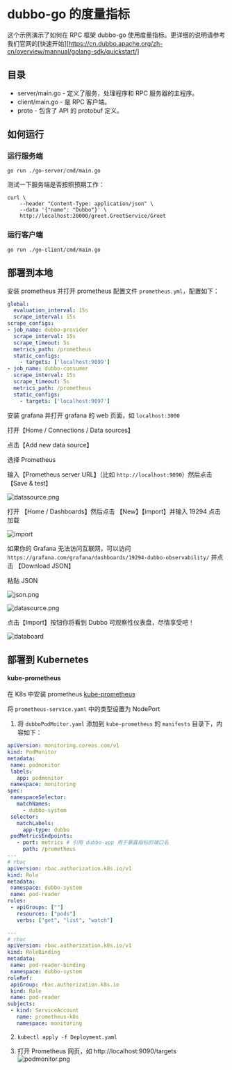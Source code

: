 # dubbo-go 的度量指标

这个示例演示了如何在 RPC 框架 dubbo-go 使用度量指标。更详细的说明请参考我们官网的[快速开始][https://cn.dubbo.apache.org/zh-cn/overview/mannual/golang-sdk/quickstart/]

## 目录

- server/main.go - 定义了服务，处理程序和 RPC 服务器的主程序。
- client/main.go - 是 RPC 客户端。
- proto - 包含了 API 的 protobuf 定义。

## 如何运行

### 运行服务端
```shell
go run ./go-server/cmd/main.go
```

测试一下服务端是否按照预期工作：
```shell
curl \
    --header "Content-Type: application/json" \
    --data '{"name": "Dubbo"}' \
    http://localhost:20000/greet.GreetService/Greet
```

### 运行客户端
```shell
go run ./go-client/cmd/main.go
```

## 部署到本地
安装 prometheus 并打开 prometheus 配置文件 `prometheus.yml`，配置如下：

```yaml
global:
  evaluation_interval: 15s
  scrape_interval: 15s
scrape_configs:
- job_name: dubbo-provider
  scrape_interval: 15s
  scrape_timeout: 5s
  metrics_path: /prometheus
  static_configs:
    - targets: ['localhost:9099']
- job_name: dubbo-consumer
  scrape_interval: 15s
  scrape_timeout: 5s
  metrics_path: /prometheus
  static_configs:
    - targets: ['localhost:9097']
```

安装 grafana 并打开 grafana 的 web 页面，如 `localhost:3000`

打开【Home / Connections / Data sources】

点击【Add new data source】

选择 Prometheus

输入【Prometheus server URL】（比如 `http://localhost:9090`）然后点击【Save & test】

![datasource.png](./assert/datasource.png)

打开 【Home / Dashboards】然后点击 【New】【import】并输入 19294 点击加载

![import](./assert/import.png)

如果你的 Grafana 无法访问互联网，可以访问 `https://grafana.com/grafana/dashboards/19294-dubbo-observability/` 并点击 【Download JSON】

粘贴 JSON

![json.png](./assert/import-json.png)

![datasource.png](./assert/import-datasource.png)

点击【Import】按钮你将看到 Dubbo 可观察性仪表盘，尽情享受吧！

![databoard](./assert/dashboard.png)

## 部署到 Kubernetes

#### kube-prometheus

在 K8s 中安装 prometheus [kube-prometheus](https://github.com/prometheus-operator/kube-prometheus)

将 `prometheus-service.yaml` 中的类型设置为 NodePort

1. 将 `dubboPodMoitor.yaml` 添加到 `kube-prometheus` 的 `manifests` 目录下，内容如下：
 ```yaml
apiVersion: monitoring.coreos.com/v1
kind: PodMonitor
metadata:
  name: podmonitor
  labels:
    app: podmonitor
  namespace: monitoring
spec:
  namespaceSelector:
    matchNames:
      - dubbo-system
  selector:
    matchLabels:
      app-type: dubbo
  podMetricsEndpoints:
    - port: metrics # 引用 dubbo-app 用于暴露指标的端口名
      path: /prometheus
---
# rbac
apiVersion: rbac.authorization.k8s.io/v1
kind: Role
metadata:
  namespace: dubbo-system
  name: pod-reader
rules:
  - apiGroups: [""]
    resources: ["pods"]
    verbs: ["get", "list", "watch"]

---
# rbac
apiVersion: rbac.authorization.k8s.io/v1
kind: RoleBinding
metadata:
  name: pod-reader-binding
  namespace: dubbo-system
roleRef:
  apiGroup: rbac.authorization.k8s.io
  kind: Role
  name: pod-reader
subjects:
  - kind: ServiceAccount
    name: prometheus-k8s
    namespace: monitoring
```

2. `kubectl apply -f Deployment.yaml`

3. 打开 Prometheus 网页，如 http://localhost:9090/targets
   ![podmonitor.png](./assert/podmonitor.png)


